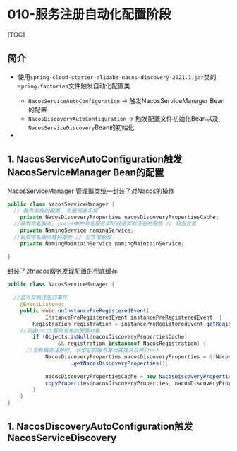 # 010-服务注册自动化配置阶段

[TOC]

## 简介

- 使用`spring-cloud-starter-alibaba-nacos-discovery-2021.1.jar`类的`spring.factories`文件触发自动化配置类
  - `NacosServiceAutoConfiguration`  -> 触发NacosServiceManager Bean的配置
  - `NacosDiscoveryAutoConfiguration` -> 触发配置文件初始化Bean以及`NacosServiceDiscovery`Bean的初始化

- 

## 1. NacosServiceAutoConfiguration触发NacosServiceManager Bean的配置

NacosServiceManager  管理器类统一封装了对Nacos的操作

```java
public class NacosServiceManager {
  // 服务发现的配置, 也是兜底实现
	private NacosDiscoveryProperties nacosDiscoveryPropertiesCache;
  //获取命名服务, nacos中的命名服务实际就是实例注册的服务 // 只包含查
	private NamingService namingService;
  //获取命名服务维持服务 // 包含增删改
	private NamingMaintainService namingMaintainService;
  
}
```

封装了对nacos服务发现配置的兜底缓存

```java
public class NacosServiceManager {
  
  //监听实例注册前事件
	@EventListener
	public void onInstancePreRegisteredEvent(
			InstancePreRegisteredEvent instancePreRegisteredEvent) {
		Registration registration = instancePreRegisteredEvent.getRegistration();
    //兜底nacos服务发电的配置对象
		if (Objects.isNull(nacosDiscoveryPropertiesCache)
				&& registration instanceof NacosRegistration) {
      //当有服务注册时, 获取它的服务发现属性并且拷贝一下
			NacosDiscoveryProperties nacosDiscoveryProperties = ((NacosRegistration) registration)
					.getNacosDiscoveryProperties();
		
			nacosDiscoveryPropertiesCache = new NacosDiscoveryProperties();
			copyProperties(nacosDiscoveryProperties, nacosDiscoveryPropertiesCache);
		}
	}
}
```



## 1. NacosDiscoveryAutoConfiguration触发NacosServiceDiscovery

